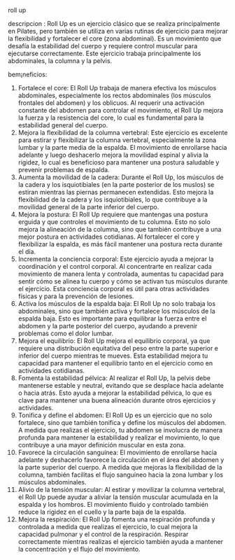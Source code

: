 roll up

descripcion :
Roll Up es un ejercicio clásico que se realiza principalmente en Pilates, pero también se utiliza en varias rutinas de ejercicio para mejorar la flexibilidad y fortalecer el core (zona abdominal). Es un movimiento que desafía la estabilidad del cuerpo y requiere control muscular para ejecutarse correctamente. Este ejercicio trabaja principalmente los abdominales, la columna y la pelvis.

bem¡neficios:
1. Fortalece el core:
El Roll Up trabaja de manera efectiva los músculos abdominales, especialmente los rectos abdominales (los músculos frontales del abdomen) y los oblicuos. Al requerir una activación constante del abdomen para controlar el movimiento, el Roll Up mejora la fuerza y la resistencia del core, lo cual es fundamental para la estabilidad general del cuerpo.
2. Mejora la flexibilidad de la columna vertebral:
Este ejercicio es excelente para estirar y flexibilizar la columna vertebral, especialmente la zona lumbar y la parte media de la espalda. El movimiento de enrollarse hacia adelante y luego deshacerlo mejora la movilidad espinal y alivia la rigidez, lo cual es beneficioso para mantener una postura saludable y prevenir problemas de espalda.
3. Aumenta la movilidad de la cadera:
Durante el Roll Up, los músculos de la cadera y los isquiotibiales (en la parte posterior de los muslos) se estiran mientras las piernas permanecen extendidas. Esto mejora la flexibilidad de la cadera y los isquiotibiales, lo que contribuye a la movilidad general de la parte inferior del cuerpo.
4. Mejora la postura:
El Roll Up requiere que mantengas una postura erguida y que controles el movimiento de tu columna. Esto no solo mejora la alineación de la columna, sino que también contribuye a una mejor postura en actividades cotidianas. Al fortalecer el core y flexibilizar la espalda, es más fácil mantener una postura recta durante el día.
5. Incrementa la conciencia corporal:
Este ejercicio ayuda a mejorar la coordinación y el control corporal. Al concentrarte en realizar cada movimiento de manera lenta y controlada, aumentas tu capacidad para sentir cómo se alinea tu cuerpo y cómo se activan tus músculos durante el ejercicio. Esta conciencia corporal es útil para otras actividades físicas y para la prevención de lesiones.
6. Activa los músculos de la espalda baja:
El Roll Up no solo trabaja los abdominales, sino que también activa y fortalece los músculos de la espalda baja. Esto es importante para equilibrar la fuerza entre el abdomen y la parte posterior del cuerpo, ayudando a prevenir problemas como el dolor lumbar.
7. Mejora el equilibrio:
El Roll Up mejora el equilibrio corporal, ya que requiere una distribución equitativa del peso entre la parte superior e inferior del cuerpo mientras te mueves. Esta estabilidad mejora tu capacidad para mantener el equilibrio tanto en el ejercicio como en actividades cotidianas.
8. Fomenta la estabilidad pélvica:
Al realizar el Roll Up, la pelvis debe mantenerse estable y neutral, evitando que se desplace hacia adelante o hacia atrás. Esto ayuda a mejorar la estabilidad pélvica, lo que es clave para mantener una buena alineación durante otros ejercicios y actividades.
9. Tonifica y define el abdomen:
El Roll Up es un ejercicio que no solo fortalece, sino que también tonifica y define los músculos del abdomen. A medida que realizas el ejercicio, tu abdomen se involucra de manera profunda para mantener la estabilidad y realizar el movimiento, lo que contribuye a una mayor definición muscular en esta zona.
10. Favorece la circulación sanguínea:
El movimiento de enrollarse hacia adelante y deshacerlo favorece la circulación en el área del abdomen y la parte superior del cuerpo. A medida que mejoras la flexibilidad de la columna, también facilitas el flujo sanguíneo hacia la zona lumbar y los músculos abdominales.
11. Alivio de la tensión muscular:
Al estirar y movilizar la columna vertebral, el Roll Up puede ayudar a aliviar la tensión muscular acumulada en la espalda y los hombros. El movimiento fluido y controlado también reduce la rigidez en el cuello y la parte baja de la espalda.
12. Mejora la respiración:
El Roll Up fomenta una respiración profunda y controlada a medida que realizas el ejercicio, lo cual mejora la capacidad pulmonar y el control de la respiración. Respirar correctamente mientras realizas el ejercicio también ayuda a mantener la concentración y el flujo del movimiento.
